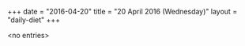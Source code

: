 +++
date = "2016-04-20"
title = "20 April 2016 (Wednesday)"
layout = "daily-diet"
+++

<p>&lt;no entries&gt;</p>